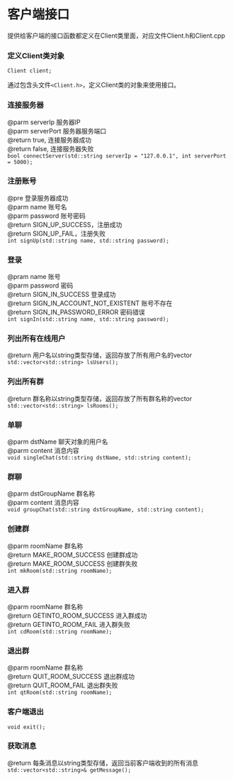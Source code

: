 # 客户端接口  

提供给客户端的接口函数都定义在Client类里面，对应文件Client.h和Client.cpp  
  
### 定义Client类对象  
```Client client;```   

通过包含头文件```<Client.h>```，定义Client类的对象来使用接口。  
  
### 连接服务器   
@parm serverIp 服务器IP  
@parm serverPort 服务器服务端口  
@return true, 连接服务器成功  
@return false, 连接服务器失败  
```bool connectServer(std::string serverIp = "127.0.0.1", int serverPort = 5000);```

### 注册账号   
@pre 登录服务器成功  
@parm name 账号名  
@parm password 账号密码  
@return SIGN_UP_SUCCESS，注册成功  
@return SIGN_UP_FAIL，注册失败  
```int signUp(std::string name, std::string password);```  

### 登录
@pram name 账号  
@parm password 密码  
@return SIGN_IN_SUCCESS 登录成功  
@return SIGN_IN_ACCOUNT_NOT_EXISTENT 账号不存在  
@return SIGN_IN_PASSWORD_ERROR 密码错误  
```int signIn(std::string name, std::string password);```  

### 列出所有在线用户
@return 用户名以string类型存储，返回存放了所有用户名的vector  
```std::vector<std::string> lsUsers();```

### 列出所有群
@return 群名称以string类型存储，返回存放了所有群名称的vector  
```std::vector<std::string> lsRooms();```

### 单聊
@parm dstName 聊天对象的用户名  
@parm content 消息内容  
```void singleChat(std::string dstName, std::string content);```

### 群聊
@parm dstGroupName 群名称  
@parm content 消息内容  
```void groupChat(std::string dstGroupName, std::string content);```

### 创建群
@parm roomName 群名称  
@return MAKE_ROOM_SUCCESS 创建群成功  
@return MAKE_ROOM_SUCCESS 创建群失败  
```int mkRoom(std::string roomName);```

### 进入群
@parm roomName 群名称  
@return GETINTO_ROOM_SUCCESS 进入群成功  
@return GETINTO_ROOM_FAIL 进入群失败  
```int cdRoom(std::string roomName);```

### 退出群
@parm roomName 群名称  
@return QUIT_ROOM_SUCCESS 退出群成功  
@return QUIT_ROOM_FAIL 退出群失败  
```int qtRoom(std::string roomName);```

### 客户端退出
```void exit();```

### 获取消息
@return 每条消息以string类型存储，返回当前客户端收到的所有消息  
```std::vector<std::string>& getMessage();```











